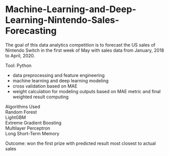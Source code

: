 # Machine-Learning-and-Deep-Learning-Nintendo-Sales-Forecasting 
The goal of this data analytics competition is to forecast the US sales of Nintendo Switch in the first week of May with sales data from January, 2018 to April, 2020.  <br>

Tool: Python  <br>

* data preprocessing and feature engineering
* machine learning and deep learning modeling
* cross validation based on MAE
* weight calculation for modeling outputs based on MAE metric and final weighted result computing 

Algorithms Used  <br>
Random Forest  <br>
LightGBM  <br>
Extreme Gradient Boosting  <br>
Multilayer Perceptron  <br>
Long Short-Term Memory  <br>

Outcome: won the first prize with predicted result most closest to actual sales
